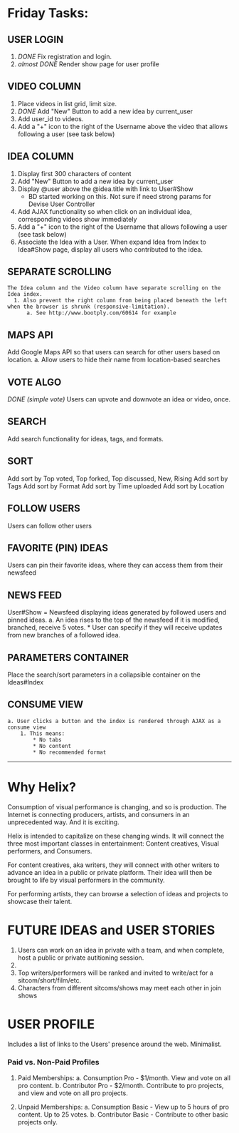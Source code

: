 # Friday Tasks:

## USER LOGIN
  1. *DONE* Fix registration and login.
  2. *almost DONE* Render show page for user profile

## VIDEO COLUMN
  1. Place videos in list grid, limit size.
  2. *DONE* Add "New" Button to add a new idea by current_user
  3. Add user_id to videos.
  4. Add a "+" icon to the right of the Username above the video that allows following a user (see task below)


## IDEA COLUMN
  1. Display first 300 characters of content
  2. Add "New" Button to add a new idea by current_user
  3. Display @user above the @idea.title with link to User#Show
      - BD started working on this. Not sure if need strong params for Devise User Controller
  4. Add AJAX functionality so when click on an individual idea, corresponding videos show immediately
  5. Add a "+" icon to the right of the Username that allows following a user (see task below)
  6. Associate the Idea with a User. When expand Idea from Index to Idea#Show page, display all users who contributed to the idea.

## SEPARATE SCROLLING
    The Idea column and the Video column have separate scrolling on the Idea index.
      1. Also prevent the right column from being placed beneath the left when the browser is shrunk (responsive-limitation).
          a. See http://www.bootply.com/60614 for example

## MAPS API
  Add Google Maps API so that users can search for other users based on location.
    a. Allow users to hide their name from location-based searches

## VOTE ALGO
  *DONE (simple vote)* Users can upvote and downvote an idea or video, once.

## SEARCH
  Add search functionality for ideas, tags, and formats.

## SORT
  Add sort by Top voted, Top forked, Top discussed, New, Rising
  Add sort by Tags
  Add sort by Format
  Add sort by Time uploaded
  Add sort by Location

## FOLLOW USERS
  Users can follow other users

## FAVORITE (PIN) IDEAS
  Users can pin their favorite ideas, where they can access them from their newsfeed

## NEWS FEED
  User#Show = Newsfeed displaying ideas generated by followed users and pinned ideas.
    a. An idea rises to the top of the newsfeed if it is modified, branched, receive 5 votes.
        * User can specify if they will receive updates from new branches of a followed idea.

## PARAMETERS CONTAINER
  Place the search/sort parameters in a collapsible container on the Ideas#Index

## CONSUME VIEW
    a. User clicks a button and the index is rendered through AJAX as a consume view
        1. This means:
            * No tabs
            * No content
            * No recommended format

***

# Why Helix?

Consumption of visual performance is changing, and so is production. The Internet is connecting producers, artists, and consumers in an unprecedented way. And it is exciting.

Helix is intended to capitalize on these changing winds. It will connect the three most important classes in entertainment: Content creatives, Visual performers, and Consumers.

For content creatives, aka writers, they will connect with other writers to advance an idea in a public or private platform. Their idea will then be brought to life by visual performers in the community.

For performing artists, they can browse a selection of ideas and projects to showcase their talent.


# FUTURE IDEAS and USER STORIES

1. Users can work on an idea in private with a team, and when complete, host a public or private autitioning session.
2.
3. Top writers/performers will be ranked and invited to write/act for a sitcom/short/film/etc.
4. Characters from different sitcoms/shows may meet each other in join shows

# USER PROFILE

Includes a list of links to the Users' presence around the web. Minimalist.

### Paid vs. Non-Paid Profiles

1. Paid Memberships:
    a. Consumption Pro - $1/month. View and vote on all pro content.
    b. Contributor Pro - $2/month. Contribute to pro projects, and view and vote on all pro projects.

2. Unpaid Memberships:
    a. Consumption Basic - View up to 5 hours of pro content. Up to 25 votes.
    b. Contributor Basic - Contribute to other basic projects only.




